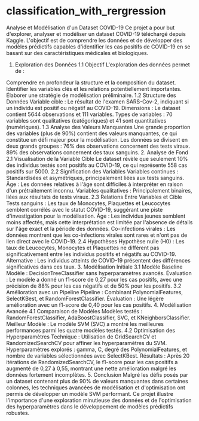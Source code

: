 # classification_with_rergression
Analyse et Modélisation d'un Dataset COVID-19
Ce projet a pour but d'explorer, analyser et modéliser un dataset COVID-19 téléchargé depuis Kaggle. L'objectif est de comprendre les données et de développer des modèles prédictifs capables d'identifier les cas positifs de COVID-19 en se basant sur des caractéristiques médicales et biologiques.

1. Exploration des Données
1.1 Objectif
L'exploration des données permet de :

Comprendre en profondeur la structure et la composition du dataset.
Identifier les variables clés et les relations potentiellement importantes.
Élaborer une stratégie de modélisation préliminaire.
1.2 Structure des Données
Variable cible : Le résultat de l'examen SARS-Cov-2, indiquant si un individu est positif ou négatif au COVID-19.
Dimensions : Le dataset contient 5644 observations et 111 variables.
Types de variables : 70 variables sont qualitatives (catégoriques) et 41 sont quantitatives (numériques).
1.3 Analyse des Valeurs Manquantes
Une grande proportion des variables (plus de 90%) contient des valeurs manquantes, ce qui constitue un défi majeur pour la modélisation.
Les données se divisent en deux grands groupes :
76% des observations concernent des tests viraux.
89% des observations concernent des taux sanguins.
2. Analyse de Fond
2.1 Visualisation de la Variable Cible
Le dataset révèle que seulement 10% des individus testés sont positifs au COVID-19, ce qui représente 558 cas positifs sur 5000.
2.2 Signification des Variables
Variables continues : Standardisées et asymétriques, principalement liées aux tests sanguins.
Âge : Les données relatives à l'âge sont difficiles à interpréter en raison d'un prétraitement inconnu.
Variables qualitatives : Principalement binaires, liées aux résultats de tests viraux.
2.3 Relations Entre Variables et Cible
Tests sanguins : Les taux de Monocytes, Plaquettes et Leucocytes semblent corrélés avec le statut COVID-19, suggérant une piste d'investigation pour la modélisation.
Âge : Les individus jeunes semblent moins affectés, mais cette interprétation est limitée par l'absence de détails sur l'âge exact et la période des données.
Co-infections virales : Les données montrent que les co-infections virales sont rares et n'ont pas de lien direct avec le COVID-19.
2.4 Hypothèses
Hypothèse nulle (H0) : Les taux de Leucocytes, Monocytes et Plaquettes ne diffèrent pas significativement entre les individus positifs et négatifs au COVID-19.
Alternative : Les individus atteints de COVID-19 présentent des différences significatives dans ces taux.
3. Modélisation Initiale
3.1 Modèle Baseline
Modèle : DecisionTreeClassifier sans hyperparamètres avancés.
Évaluation : Le modèle a donné un f1-score de 0,27 pour les cas positifs, avec une précision de 88% pour les cas négatifs et de 50% pour les positifs.
3.2 Amélioration avec un Pipeline
Pipeline : Combinant PolynomialFeatures, SelectKBest, et RandomForestClassifier.
Évaluation : Une légère amélioration avec un f1-score de 0,40 pour les cas positifs.
4. Modélisation Avancée
4.1 Comparaison de Modèles
Modèles testés : RandomForestClassifier, AdaBoostClassifier, SVC, et KNeighborsClassifier.
Meilleur Modèle : Le modèle SVM (SVC) a montré les meilleures performances parmi les quatre modèles testés.
4.2 Optimisation des Hyperparamètres
Technique : Utilisation de GridSearchCV et RandomizedSearchCV pour affiner les hyperparamètres du SVM.
Hyperparamètres explorés :
gamma, C, degré des PolynomialFeatures, et nombre de variables sélectionnées avec SelectKBest.
Résultats : Après 20 itérations de RandomizedSearchCV, le f1-score pour les cas positifs a augmenté de 0,27 à 0,55, montrant une nette amélioration malgré les données fortement incomplètes.
5. Conclusion
Malgré les défis posés par un dataset contenant plus de 90% de valeurs manquantes dans certaines colonnes, les techniques avancées de modélisation et d'optimisation ont permis de développer un modèle SVM performant. Ce projet illustre l'importance d'une exploration minutieuse des données et de l'optimisation des hyperparamètres dans le développement de modèles prédictifs robustes.
